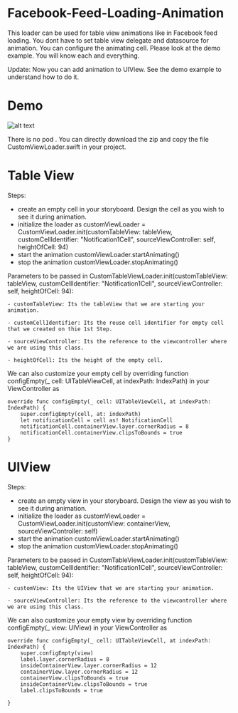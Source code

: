 # Facebook-Feed-Loading-Animation
This loader can be used for table view animations like in Facebook feed loading. You dont have to set table view delegate and datasource for animation. You can configure the animating cell. Please look at the demo example. You will know each and everything.

Update: 
   Now you can add animation to UIView. See the demo example to understand how to do it.

# Demo
![alt text](https://j.gifs.com/G5qwVr.gif)

There is no pod . You can directly download the zip and copy the file CustomViewLoader.swift in your project.

# Table View

Steps:
   
   - create an empty cell in your storyboard. Design the cell as you wish to see it during animation.
   - initialize the loader as
        customViewLoader = CustomViewLoader.init(customTableView: tableView, customCellIdentifier: "Notification1Cell", sourceViewController: self, heightOfCell: 94)
   - start the animation
        customViewLoader.startAnimating()
   - stop the animation
        customViewLoader.stopAnimating()
   
Parameters to be passed in CustomTableViewLoader.init(customTableView: tableView, customCellIdentifier: "Notification1Cell", sourceViewController: self, heightOfCell: 94): 

    - customTableView: Its the tableView that we are starting your animation.
    
    - customCellIdentifier: Its the reuse cell identifier for empty cell that we created on thie 1st Step.
    
    - sourceViewController: Its the reference to the viewcontroller where we are using this class.
    
    - heightOfCell: Its the height of the empty cell. 

We can also customize your empty cell by overriding function configEmpty(_ cell: UITableViewCell, at indexPath: IndexPath) in your ViewController as
    
    override func configEmpty(_ cell: UITableViewCell, at indexPath: IndexPath) {
        super.configEmpty(cell, at: indexPath)
        let notificationCell = cell as! NotificationCell
        notificationCell.containerView.layer.cornerRadius = 8
        notificationCell.containerView.clipsToBounds = true
    }
     

# UIView

Steps:
   
   - create an empty view in your storyboard. Design the view as you wish to see it during animation.
   - initialize the loader as
        customViewLoader = CustomViewLoader.init(customView: containerView, sourceViewController: self)
   - start the animation
        customViewLoader.startAnimating()
   - stop the animation
        customViewLoader.stopAnimating()
     
Parameters to be passed in CustomTableViewLoader.init(customTableView: tableView, customCellIdentifier: "Notification1Cell", sourceViewController: self, heightOfCell: 94): 

    - customView: Its the UIView that we are starting your animation.
        
    - sourceViewController: Its the reference to the viewcontroller where we are using this class.
    

We can also customize your empty view by overriding function configEmpty(_ view: UIView) in your ViewController as
    
    override func configEmpty(_ cell: UITableViewCell, at indexPath: IndexPath) {
        super.configEmpty(view)
        label.layer.cornerRadius = 8
        insideContainerView.layer.cornerRadius = 12
        containerView.layer.cornerRadius = 12
        containerView.clipsToBounds = true
        insideContainerView.clipsToBounds = true
        label.clipsToBounds = true

    }
    
